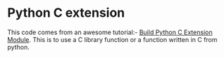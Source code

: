 # Python C extension

This code comes from an awesome tutorial:- <a href="https://realpython.com/build-python-c-extension-module/">Build Python C Extension Module</a>. This is to use a C library function or a function written in C from python.